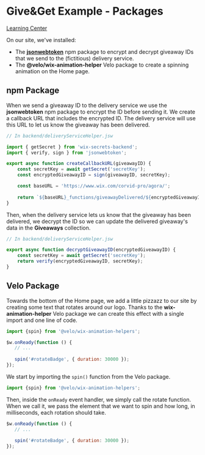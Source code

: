 # Give&Get Example - Packages

[Learning Center](https://learn-code.wix.com/en/)

On our site, we've installed: 

-   The [**jsonwebtoken**](https://www.npmjs.com/package/jsonwebtoken) npm package to encrypt and decrypt giveaway IDs that we send to the (fictitious) delivery service.
-   The **@velo/wix-animation-helper** Velo package to create a spinning animation on the Home page.

## npm Package

When we send a giveaway ID to the delivery service we use the **jsonwebtoken** npm package to encrypt the ID before sending it. We create a callback URL that includes the encrypted ID. The delivery service will use this URL to let us know the giveaway has been delivered.

```javascript
// In backend/deliveryServiceHelper.jsw

import { getSecret } from 'wix-secrets-backend';
import { verify, sign } from 'jsonwebtoken';

export async function createCallbackURL(giveawayID) {
    const secretKey = await getSecret('secretKey');
    const encryptedGiveawayID = sign(giveawayID, secretKey);

    const baseURL = 'https://www.wix.com/corvid-pro/agora/';
  
    return `${baseURL}_functions/giveawayDelivered/${encryptedGiveawayID}`;
}
```

Then, when the delivery service lets us know that the giveaway has been delivered, we decrypt the ID so we can update the delivered giveaway's data in the **Giveaways** collection.

```javascript
// In backend/deliveryServiceHelper.jsw

export async function decryptGiveawayID(encryptedGiveawayID) {
    const secretKey = await getSecret('secretKey');
    return verify(encryptedGiveawayID, secretKey);
}
```

## Velo Package

Towards the bottom of the Home page, we add a little pizzazz to our site by creating some text that rotates around our logo. Thanks to the **wix-animation-helper** Velo package we can create this effect with a single import and one line of code.

```javascript
import {spin} from '@velo/wix-animation-helpers';

$w.onReady(function () {
   // ...
  
   spin('#rotateBadge', { duration: 30000 });
});
```

We start by importing the `spin()` function from the Velo package.

```javascript
import {spin} from '@velo/wix-animation-helpers';
```

Then, inside the `onReady` event handler, we simply call the rotate function. When we call it, we pass the element that we want to spin and how long, in milliseconds, each rotation should take.

```javascript
$w.onReady(function () {
   // ...
  
   spin('#rotateBadge', { duration: 30000 });
});
```
